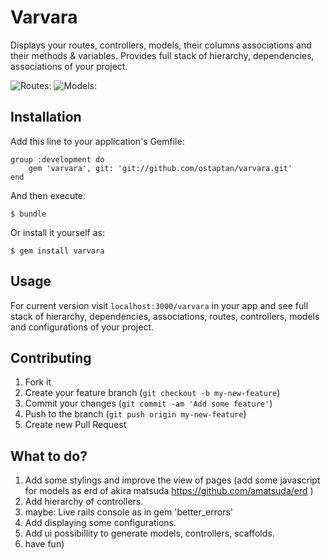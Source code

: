 # Varvara

Displays your routes, controllers, models, their columns associations and their methods & variables. Provides full stack of hierarchy, dependencies, associations of your project.

![Routes:](https://www.evernote.com/shard/s221/sh/eb445e08-6706-44f3-9b0c-6f0848927b03/4b927ed497c03ef315281b7fd219ea16/deep/0/Screenshot%2029.09.13%2016:35.jpg)
![Models:](https://www.evernote.com/shard/s221/sh/9ada483e-3db6-4315-a9be-9b65d4c9bc85/cb9768c4cbef6c228058ccd690553a01/deep/0/Screenshot%2029.09.13%2016:36.jpg)

## Installation

Add this line to your application's Gemfile:

	group :development do
    	gem 'varvara', git: 'git://github.com/ostaptan/varvara.git'
	end	

And then execute:

    $ bundle

Or install it yourself as:

    $ gem install varvara

## Usage

For current version visit `localhost:3000/varvara` in your app and see full stack of hierarchy, dependencies, associations, routes, controllers, models and configurations of your project.	

## Contributing

1. Fork it
2. Create your feature branch (`git checkout -b my-new-feature`)
3. Commit your changes (`git commit -am 'Add some feature'`)
4. Push to the branch (`git push origin my-new-feature`)
5. Create new Pull Request

## What to do?

1. Add some stylings and improve the view of pages (add some javascript for models as erd of akira matsuda https://github.com/amatsuda/erd )
2. Add hierarchy of controllers.
3. maybe: Live rails console as in gem 'better_errors'
4. Add displaying some configurations.
5. Add ui possibillity to generate models, controllers, scaffolds.
6. have fun)
